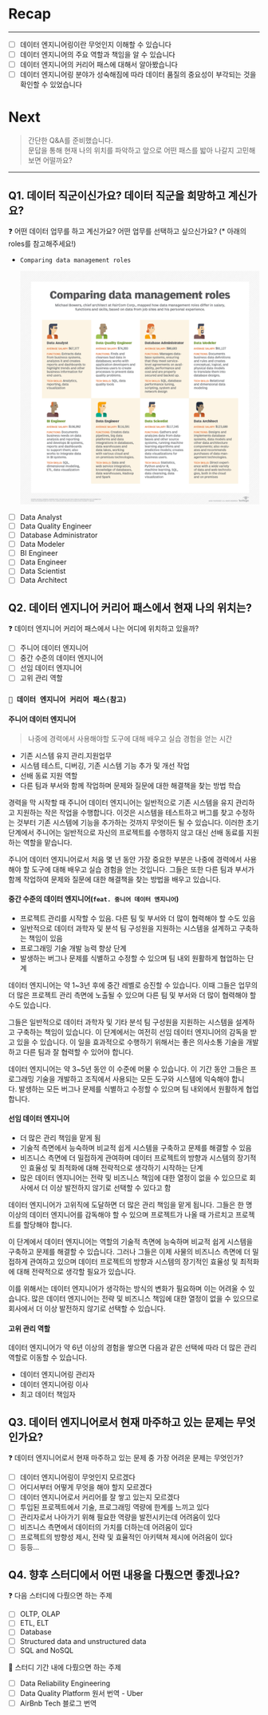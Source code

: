 # Recap

---

- [ ]  데이터 엔지니어링이란 무엇인지 이해할 수 있습니다
- [ ]  데이터 엔지니어의 주요 역할과 책임을 알 수 있습니다
- [ ]  데이터 엔지니어의 커리어 패스에 대해서 알아봤습니다
- [ ]  데이터 엔지니어링 분야가 성숙해짐에 따라 데이터 품질의 중요성이 부각되는 것을 확인할 수 있었습니다

# Next
> 간단한 Q&A를 준비했습니다. <br>
> 문답을 통해 현재 나의 위치를 파악하고 앞으로 어떤 패스를 밟아 나갈지 고민해 보면 어떨까요? 
---

## Q1. 데이터 직군이신가요? 데이터 직군을 희망하고 계신가요?
<aside>
❓ 어떤 데이터 업무를 하고 계신가요? 어떤 업무를 선택하고 싶으신가요?
(* 아래의 roles를 참고해주세요!)

</aside>

- `Comparing data management roles`
    
    ![Untitled](./images/1.1_comparing_data_management_roles.png)
    
- [ ]  Data Analyst
- [ ]  Data Quality Engineer
- [ ]  Database Administrator
- [ ]  Data Modeler
- [ ]  BI Engineer
- [ ]  Data Engineer
- [ ]  Data Scientist
- [ ]  Data Architect

## Q2. 데이터 엔지니어 커리어 패스에서 현재 나의 위치는?
<aside>
❓ 데이터 엔지니어 커리어 패스에서 나는 어디에 위치하고 있을까?

</aside>

- [ ]  주니어 데이터 엔지니어
- [ ]  중간 수준의 데이터 엔지니어
- [ ]  선임 데이터 엔지니어
- [ ]  고위 관리 역할

### `📌 데이터 엔지니어 커리어 패스(참고)`

#### 주니어 데이터 엔지니어

> 나중에 경력에서 사용해야할 도구에 대해 배우고 실습 경험을 얻는 시간
> 
- 기존 시스템 유지 관리.지원업무
- 시스템 테스트, 디버깅, 기존 시스템 기능 추가 및 개선 작업
- 선배 동료 지원 역할
- 다른 팀과 부서와 함께 작업하며 문제와 질문에 대한 해결책을 찾는 방법 학습

경력을 막 시작할 때 주니어 데이터 엔지니어는 일반적으로 기존 시스템을 유지 관리하고 지원하는 작은 작업을 수행합니다. 이것은 시스템을 테스트하고 버그를 찾고 수정하는 것부터 기존 시스템에 기능을 추가하는 것까지 무엇이든 될 수 있습니다. 이러한 초기 단계에서 주니어는 일반적으로 자신의 프로젝트를 수행하지 않고 대신 선배 동료를 지원하는 역할을 맡습니다.

주니어 데이터 엔지니어로서 처음 몇 년 동안 가장 중요한 부분은 나중에 경력에서 사용해야 할 도구에 대해 배우고 실습 경험을 얻는 것입니다. 그들은 또한 다른 팀과 부서가 함께 작업하여 문제와 질문에 대한 해결책을 찾는 방법을 배우고 있습니다.

#### 중간 수준의 데이터 엔지니어(`feat. 중니어 데이터 엔지니어`)

- 프로젝트 관리를 시작할 수 있음. 다른 팀 및 부서와 더 많이 협력해야 할 수도 있음
- 일반적으로 데이터 과학자 및 분석 팀 구성원을 지원하는 시스템을 설계하고 구축하는 책임이 있음
- 프로그래밍 기술 개발 능력 향상 단계
- 발생하는 버그나 문제를 식별하고 수정할 수 있으며 팀 내외 원활하게 협업하는 단계

데이터 엔지니어는 약 1~3년 후에 중간 레벨로 승진할 수 있습니다. 이때 그들은 업무의 더 많은 프로젝트 관리 측면에 노출될 수 있으며 다른 팀 및 부서와 더 많이 협력해야 할 수도 있습니다.

그들은 일반적으로 데이터 과학자 및 기타 분석 팀 구성원을 지원하는 시스템을 설계하고 구축하는 책임이 있습니다. 이 단계에서는 여전히 선임 데이터 엔지니어의 감독을 받고 있을 수 있습니다. 이 일을 효과적으로 수행하기 위해서는 좋은 의사소통 기술을 개발하고 다른 팀과 잘 협력할 수 있어야 합니다.

데이터 엔지니어는 약 3~5년 동안 이 수준에 머물 수 있습니다. 이 기간 동안 그들은 프로그래밍 기술을 개발하고 조직에서 사용되는 모든 도구와 시스템에 익숙해야 합니다. 발생하는 모든 버그나 문제를 식별하고 수정할 수 있으며 팀 내외에서 원활하게 협업합니다.

#### 선임 데이터 엔지니어

- 더 많은 관리 책임을 맡게 됨
- 기술적 측면에서 능숙하며 비교적 쉽게 시스템을 구축하고 문제를 해결할 수 있음
- 비즈니스 측면에 더 밀접하게 관여하며 데이터 프로젝트의 방향과 시스템의 장기적인 효율성 및 최적화에 대해 전략적으로 생각하기 시작하는 단계
- 많은 데이터 엔지니어는 전략 및 비즈니스 책임에 대한 열정이 없을 수 있으므로 회사에서 더 이상 발전하지 않기로 선택할 수 있다고 함

데이터 엔지니어가 고위직에 도달하면 더 많은 관리 책임을 맡게 됩니다. 그들은 한 명 이상의 데이터 엔지니어를 감독해야 할 수 있으며 프로젝트가 나올 때 가르치고 프로젝트를 할당해야 합니다.

이 단계에서 데이터 엔지니어는 역할의 기술적 측면에 능숙하며 비교적 쉽게 시스템을 구축하고 문제를 해결할 수 있습니다. 그러나 그들은 이제 사물의 비즈니스 측면에 더 밀접하게 관여하고 있으며 데이터 프로젝트의 방향과 시스템의 장기적인 효율성 및 최적화에 대해 전략적으로 생각할 필요가 있습니다.

이를 위해서는 데이터 엔지니어가 생각하는 방식의 변화가 필요하며 이는 어려울 수 있습니다. 많은 데이터 엔지니어는 전략 및 비즈니스 책임에 대한 열정이 없을 수 있으므로 회사에서 더 이상 발전하지 않기로 선택할 수 있습니다.

#### 고위 관리 역할

데이터 엔지니어가 약 6년 이상의 경험을 쌓으면 다음과 같은 선택에 따라 더 많은 관리 역할로 이동할 수 있습니다.

- 데이터 엔지니어링 관리자
- 데이터 엔지니어링 이사
- 최고 데이터 책임자


## Q3. 데이터 엔지니어로서 현재 마주하고 있는 문제는 무엇인가요?
<aside>
❓ 데이터 엔지니어로서 현재 마주하고 있는 문제 중 가장 어려운 문제는 무엇인가?

</aside>

- [ ]  데이터 엔지니어링이 무엇인지 모르겠다
- [ ]  어디서부터 어떻게 무엇을 해야 할지 모르겠다
- [ ]  데이터 엔지니어로서 커리어를 잘 쌓고 있는지 모르겠다
- [ ]  투입된 프로젝트에서 기술, 프로그래밍 역량에 한계를 느끼고 있다
- [ ]  관리자로서 나아가기 위해 필요한 역량을 발전시키는데 어려움이 있다
- [ ]  비즈니스 측면에서 데이터의 가치를 더하는데 어려움이 있다
- [ ]  프로젝트의 방향성 제시, 전략 및 효율적인 아키텍쳐 제시에 어려움이 있다
- [ ]  등등…

## Q4. 향후 스터디에서 어떤 내용을 다뤘으면 좋겠나요?

<aside>
❓ 다음 스터디에 다뤘으면 하는 주제

</aside>

- [ ]  OLTP, OLAP
- [ ]  ETL, ELT
- [ ]  Database
- [ ]  Structured data and unstructured data
- [ ]  SQL and NoSQL

<aside>
📌 스터디 기간 내에 다뤘으면 하는 주제

</aside>

- [ ]  Data Reliability Engineering
- [ ]  Data Quality Platform 원서 번역 - Uber
- [ ]  AirBnb Tech 블로그 번역